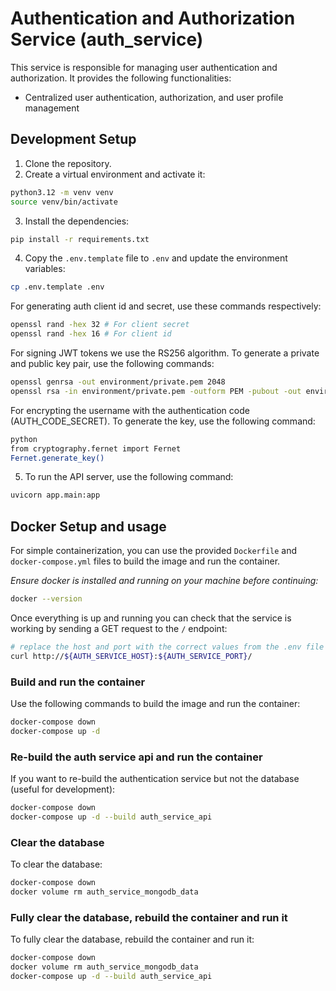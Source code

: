 # Authentication and Authorization Service (auth_service)
This service is responsible for managing user authentication and authorization. It provides the following functionalities:
- Centralized user authentication, authorization, and user profile management

## Development Setup
1. Clone the repository.
2. Create a virtual environment and activate it:
```bash
python3.12 -m venv venv
source venv/bin/activate
```
3. Install the dependencies:
```bash
pip install -r requirements.txt
```
4. Copy the `.env.template` file to `.env` and update the environment variables:
```bash
cp .env.template .env
```
For generating auth client id and secret, use these commands respectively:
```bash
openssl rand -hex 32 # For client secret
openssl rand -hex 16 # For client id
```
For signing JWT tokens we use the RS256 algorithm. To generate a private and public key pair, use the following commands:
```bash
openssl genrsa -out environment/private.pem 2048
openssl rsa -in environment/private.pem -outform PEM -pubout -out environment/public.pem
```
For encrypting the username with the authentication code (AUTH_CODE_SECRET). To generate the key, use the following command:
```bash
python 
from cryptography.fernet import Fernet
Fernet.generate_key()
```
5. To run the API server, use the following command:
```bash
uvicorn app.main:app
```

## Docker Setup and usage
For simple containerization, you can use the provided `Dockerfile` and `docker-compose.yml` files to build the image and run the container. 

*Ensure docker is installed and running on your machine before continuing:*
```bash
docker --version
```

Once everything is up and running you can check that the service is working by sending a GET request to the `/` endpoint:
```bash
# replace the host and port with the correct values from the .env file
curl http://${AUTH_SERVICE_HOST}:${AUTH_SERVICE_PORT}/
```

### Build and run the container
Use the following commands to build the image and run the container:
```bash
docker-compose down
docker-compose up -d
```

### Re-build the auth service api and run the container
If you want to re-build the authentication service but not the database (useful for development):
```bash
docker-compose down
docker-compose up -d --build auth_service_api
```

### Clear the database
To clear the database:
```bash
docker-compose down
docker volume rm auth_service_mongodb_data
```

### Fully clear the database, rebuild the container and run it
To fully clear the database, rebuild the container and run it:
```bash
docker-compose down
docker volume rm auth_service_mongodb_data
docker-compose up -d --build auth_service_api
```